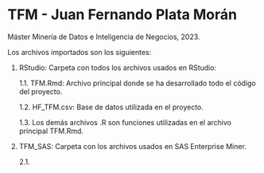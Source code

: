 # TFM - Juan Fernando Plata Morán
Máster Minería de Datos e Inteligencia de Negocios, 2023.

Los archivos importados son los siguientes:

1. RStudio: Carpeta con todos los archivos usados en RStudio:

   1.1. TFM.Rmd: Archivo principal donde se ha desarrollado todo el código del proyecto.

   1.2. HF_TFM.csv: Base de datos utilizada en el proyecto.

   1.3. Los demás archivos .R son funciones utilizadas en el archivo principal TFM.Rmd.

3. TFM_SAS: Carpeta con los archivos usados en SAS Enterprise Miner.

    2.1. 

